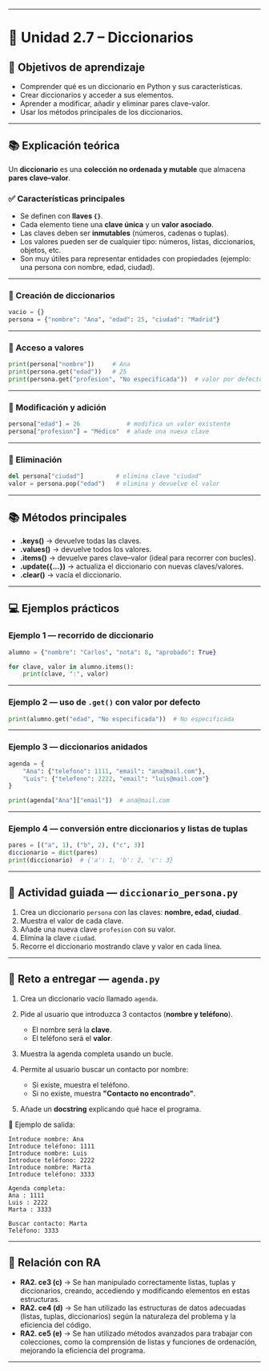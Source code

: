 
---

# 🔹 Unidad 2.7 – Diccionarios

## 🎯 Objetivos de aprendizaje

* Comprender qué es un diccionario en Python y sus características.
* Crear diccionarios y acceder a sus elementos.
* Aprender a modificar, añadir y eliminar pares clave–valor.
* Usar los métodos principales de los diccionarios.

---

## 📚 Explicación teórica

Un **diccionario** es una **colección no ordenada y mutable** que almacena **pares clave–valor**.

### ✅ Características principales

* Se definen con **llaves `{}`**.
* Cada elemento tiene una **clave única** y un **valor asociado**.
* Las claves deben ser **inmutables** (números, cadenas o tuplas).
* Los valores pueden ser de cualquier tipo: números, listas, diccionarios, objetos, etc.
* Son muy útiles para representar entidades con propiedades (ejemplo: una persona con nombre, edad, ciudad).

---

### 📌 Creación de diccionarios

```python
vacio = {}
persona = {"nombre": "Ana", "edad": 25, "ciudad": "Madrid"}
```

---

### 📌 Acceso a valores

```python
print(persona["nombre"])     # Ana
print(persona.get("edad"))   # 25
print(persona.get("profesion", "No especificada"))  # valor por defecto
```

---

### 📌 Modificación y adición

```python
persona["edad"] = 26             # modifica un valor existente
persona["profesion"] = "Médico"  # añade una nueva clave
```

---

### 📌 Eliminación

```python
del persona["ciudad"]         # elimina clave "ciudad"
valor = persona.pop("edad")   # elimina y devuelve el valor
```

---

## 📚 Métodos principales

* **.keys()** → devuelve todas las claves.
* **.values()** → devuelve todos los valores.
* **.items()** → devuelve pares clave–valor (ideal para recorrer con bucles).
* **.update({...})** → actualiza el diccionario con nuevas claves/valores.
* **.clear()** → vacía el diccionario.

---

## 💻 Ejemplos prácticos

### Ejemplo 1 — recorrido de diccionario

```python
alumno = {"nombre": "Carlos", "nota": 8, "aprobado": True}

for clave, valor in alumno.items():
    print(clave, ":", valor)
```

---

### Ejemplo 2 — uso de `.get()` con valor por defecto

```python
print(alumno.get("edad", "No especificada"))  # No especificada
```

---

### Ejemplo 3 — diccionarios anidados

```python
agenda = {
    "Ana": {"telefono": 1111, "email": "ana@mail.com"},
    "Luis": {"telefono": 2222, "email": "luis@mail.com"}
}

print(agenda["Ana"]["email"])  # ana@mail.com
```

---

### Ejemplo 4 — conversión entre diccionarios y listas de tuplas

```python
pares = [("a", 1), ("b", 2), ("c", 3)]
diccionario = dict(pares)
print(diccionario)  # {'a': 1, 'b': 2, 'c': 3}
```

---

## 📝 Actividad guiada — `diccionario_persona.py`

1. Crea un diccionario `persona` con las claves: **nombre, edad, ciudad**.
2. Muestra el valor de cada clave.
3. Añade una nueva clave `profesion` con su valor.
4. Elimina la clave `ciudad`.
5. Recorre el diccionario mostrando clave y valor en cada línea.

---

## 📝 Reto a entregar — `agenda.py`

1. Crea un diccionario vacío llamado `agenda`.
2. Pide al usuario que introduzca 3 contactos (**nombre y teléfono**).

   * El nombre será la **clave**.
   * El teléfono será el **valor**.
3. Muestra la agenda completa usando un bucle.
4. Permite al usuario buscar un contacto por nombre:

   * Si existe, muestra el teléfono.
   * Si no existe, muestra **"Contacto no encontrado"**.
5. Añade un **docstring** explicando qué hace el programa.

📌 Ejemplo de salida:

```
Introduce nombre: Ana
Introduce teléfono: 1111
Introduce nombre: Luis
Introduce teléfono: 2222
Introduce nombre: Marta
Introduce teléfono: 3333

Agenda completa:
Ana : 1111
Luis : 2222
Marta : 3333

Buscar contacto: Marta
Teléfono: 3333
```

---

## 📌 Relación con RA

* **RA2. ce3 (c)** → Se han manipulado correctamente listas, tuplas y diccionarios, creando, accediendo y modificando elementos en estas estructuras.
* **RA2. ce4 (d)** → Se han utilizado las estructuras de datos adecuadas (listas, tuplas, diccionarios) según la naturaleza del problema y la eficiencia del código.
* **RA2. ce5 (e)** → Se han utilizado métodos avanzados para trabajar con colecciones, como la comprensión de listas y funciones de ordenación, mejorando la eficiencia del programa.

---

